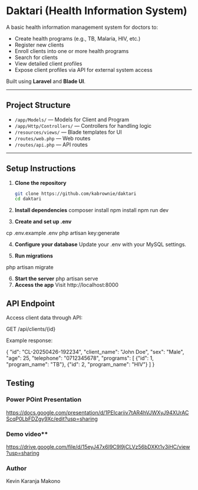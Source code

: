 # Daktari (Health Information System)

A basic health information management system for doctors to:
- Create health programs (e.g., TB, Malaria, HIV, etc.)
- Register new clients
- Enroll clients into one or more health programs
- Search for clients
- View detailed client profiles
- Expose client profiles via API for external system access

Built using **Laravel** and **Blade UI**.

---

## Project Structure

- `/app/Models/` — Models for Client and Program
- `/app/Http/Controllers/` — Controllers for handling logic
- `/resources/views/` — Blade templates for UI
- `/routes/web.php` — Web routes
- `/routes/api.php` — API routes

---

## Setup Instructions

1. **Clone the repository**
   ```bash
   git clone https://github.com/kabrownie/daktari
   cd daktari

2. **Install dependencies**
composer install
npm install
npm run dev

3. **Create and set up .env**

cp .env.example .env
php artisan key:generate

4. **Configure your database**
Update your .env with your MySQL settings.

5. **Run migrations**

php artisan migrate

6. **Start the server**
php artisan serve
7. **Access the app**
Visit http://localhost:8000


## API Endpoint

Access client data through API:

GET /api/clients/{id}

Example response:

{
  "id": "CL-20250426-192234",
  "client_name": "John Doe",
  "sex": "Male",
  "age": 25,
  "telephone": "0712345678",
  "programs": [
    {"id": 1, "program_name": "TB"},
    {"id": 2, "program_name": "HIV"}
  ]
}


## Testing

### Power POint Presentation
https://docs.google.com/presentation/d/1PEIcariiv7tAR4hVJWXyJ94XUrACScqP0LbFDZgy9Xc/edit?usp=sharing

### Demo video**
https://drive.google.com/file/d/15eyJ47x6I9C9l9jCLVz56bDXKt1v3iHC/view?usp=sharing



### Author

Kevin Karanja Makono
